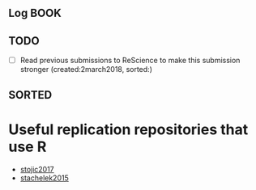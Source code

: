 Log BOOK
---

## TODO

* [ ] Read previous submissions to ReScience to make this submission stronger (created:2march2018, sorted:)



## SORTED



# Useful replication repositories that use R

* [stojic2017](https://github.com/hstojic/HintonNowlan1987_replication)
* [stachelek2015](https://github.com/jsta/ReScience-submission/tree/STACHELEK)
